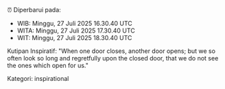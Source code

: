 ⏰ Diperbarui pada:
- WIB: Minggu, 27 Juli 2025 16.30.40 UTC
- WITA: Minggu, 27 Juli 2025 17.30.40 UTC
- WIT: Minggu, 27 Juli 2025 18.30.40 UTC

Kutipan Inspiratif:
"When one door closes, another door opens; but we so often look so long and regretfully upon the closed door, that we do not see the ones which open for us."


Kategori: inspirational

